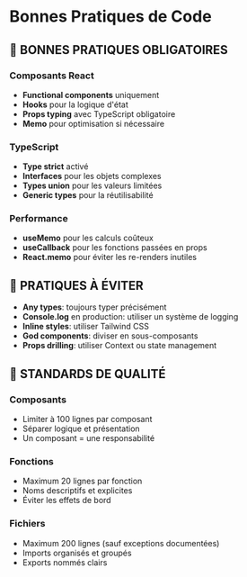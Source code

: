 # Bonnes Pratiques de Code

## 🧹 BONNES PRATIQUES OBLIGATOIRES

### Composants React
- **Functional components** uniquement
- **Hooks** pour la logique d'état
- **Props typing** avec TypeScript obligatoire
- **Memo** pour optimisation si nécessaire

### TypeScript
- **Type strict** activé
- **Interfaces** pour les objets complexes
- **Types union** pour les valeurs limitées
- **Generic types** pour la réutilisabilité

### Performance
- **useMemo** pour les calculs coûteux
- **useCallback** pour les fonctions passées en props
- **React.memo** pour éviter les re-renders inutiles

## 🚫 PRATIQUES À ÉVITER

- **Any types**: toujours typer précisément
- **Console.log** en production: utiliser un système de logging
- **Inline styles**: utiliser Tailwind CSS
- **God components**: diviser en sous-composants
- **Props drilling**: utiliser Context ou state management

## 🔧 STANDARDS DE QUALITÉ

### Composants
- Limiter à 100 lignes par composant
- Séparer logique et présentation
- Un composant = une responsabilité

### Fonctions
- Maximum 20 lignes par fonction
- Noms descriptifs et explicites
- Éviter les effets de bord

### Fichiers
- Maximum 200 lignes (sauf exceptions documentées)
- Imports organisés et groupés
- Exports nommés clairs